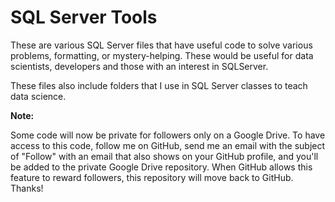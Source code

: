 SQL Server Tools
=========

These are various SQL Server files that have useful code to solve various problems, formatting, or mystery-helping.  These would be useful for data scientists, developers and those with an interest in SQLServer.

These files also include folders that I use in SQL Server classes to teach data science.

**Note:**

Some code will now be private for followers only on a Google Drive.  To have access to this code, follow me on GitHub, send me an email with the subject of "Follow" with an email that also shows on your GitHub profile, and you'll be added to the private Google Drive repository.  When GitHub allows this feature to reward followers, this repository will move back to GitHub.  Thanks!
